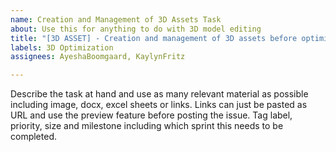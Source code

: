 ```yaml
---
name: Creation and Management of 3D Assets Task
about: Use this for anything to do with 3D model editing
title: "[3D ASSET] - Creation and management of 3D assets before optimization"
labels: 3D Optimization
assignees: AyeshaBoomgaard, KaylynFritz

---
```


Describe the task at hand and use as many relevant material as possible including image, docx, excel sheets or links. Links can just be pasted as URL and use the preview feature before posting the issue. Tag label, priority, size and milestone including which sprint this needs to be completed.
